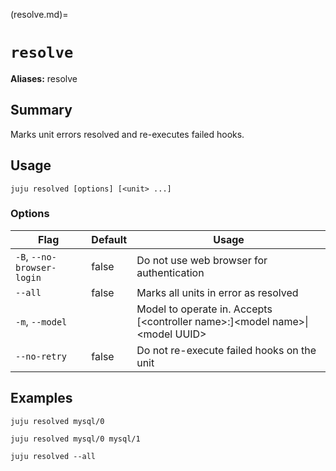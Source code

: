 (resolve.md)=
# `resolve`
**Aliases:** resolve

## Summary
Marks unit errors resolved and re-executes failed hooks.

## Usage
```juju resolved [options] [<unit> ...]```

### Options
| Flag | Default | Usage |
| --- | --- | --- |
| `-B`, `--no-browser-login` | false | Do not use web browser for authentication |
| `--all` | false | Marks all units in error as resolved |
| `-m`, `--model` |  | Model to operate in. Accepts [&lt;controller name&gt;:]&lt;model name&gt;&#x7c;&lt;model UUID&gt; |
| `--no-retry` | false | Do not re-execute failed hooks on the unit |

## Examples


	juju resolved mysql/0

	juju resolved mysql/0 mysql/1

	juju resolved --all
